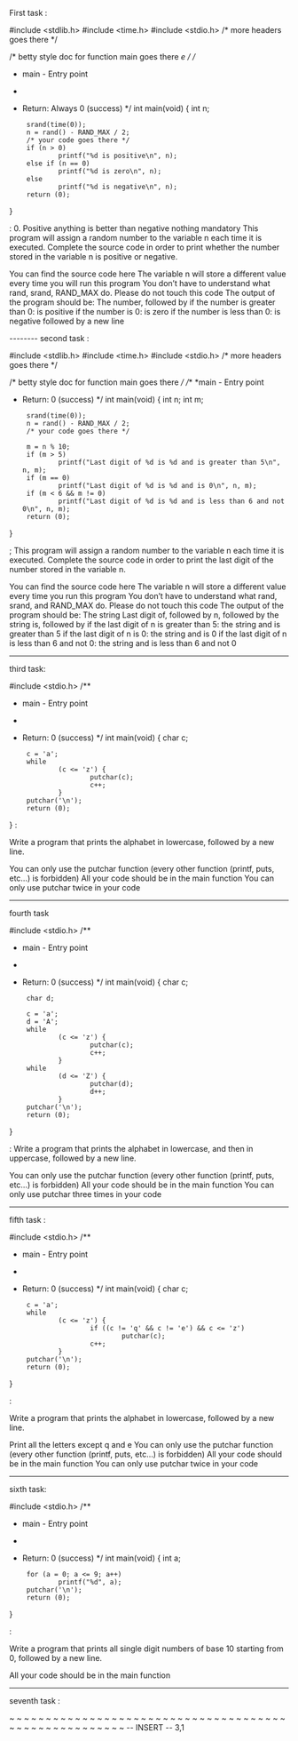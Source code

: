 First task :

#include <stdlib.h>
#include <time.h>
#include <stdio.h>
/* more headers goes there */

/* betty style doc for function main goes there *e */
/**
 * main - Entry point
 *
 * Return: Always 0 (success)
 */
int main(void)
{
        int n;

        srand(time(0));
        n = rand() - RAND_MAX / 2;
        /* your code goes there */
        if (n > 0)
                printf("%d is positive\n", n);
        else if (n == 0)
                printf("%d is zero\n", n);
        else
                printf("%d is negative\n", n);
        return (0);
}
 
: 0. Positive anything is better than negative nothing
mandatory
This program will assign a random number to the variable n each time it is executed. Complete the source code in order to print whether the number stored in the variable n is positive or negative.

You can find the source code here
The variable n will store a different value every time you will run this program
You don’t have to understand what rand, srand, RAND_MAX do. Please do not touch this code
The output of the program should be:
The number, followed by
if the number is greater than 0: is positive
if the number is 0: is zero
if the number is less than 0: is negative
followed by a new line

-------- second task : 

#include <stdlib.h>
#include <time.h>
#include <stdio.h>
/* more headers goes there */

/* betty style doc for function main goes there */
/**
 *main - Entry point
 * Return: 0 (success)
 */
int main(void)
{
        int n;
        int m;


        srand(time(0));
        n = rand() - RAND_MAX / 2;
        /* your code goes there */

        m = n % 10;
        if (m > 5)
                printf("Last digit of %d is %d and is greater than 5\n", n, m);
        if (m == 0)
                printf("Last digit of %d is %d and is 0\n", n, m);
        if (m < 6 && m != 0)
                printf("Last digit of %d is %d and is less than 6 and not 0\n", n, m);
        return (0);
}

;
This program will assign a random number to the variable n each time it is executed. Complete the source code in order to print the last digit of the number stored in the variable n.

You can find the source code here
The variable n will store a different value every time you run this program
You don’t have to understand what rand, srand, and RAND_MAX do. Please do not touch this code
The output of the program should be:
The string Last digit of, followed by
n, followed by
the string is, followed by
if the last digit of n is greater than 5: the string and is greater than 5
if the last digit of n is 0: the string and is 0
if the last digit of n is less than 6 and not 0: the string and is less than 6 and not 0

------------------ 
third task: 

#include <stdio.h>
/**
 * main - Entry point
 *
 * Return: 0 (success)
 */
int main(void)
{
        char c;

        c = 'a';
        while
                (c <= 'z') {
                        putchar(c);
                        c++;
                }
        putchar('\n');
        return (0);
}
:

Write a program that prints the alphabet in lowercase, followed by a new line.

You can only use the putchar function (every other function (printf, puts, etc…) is forbidden)
All your code should be in the main function
You can only use putchar twice in your code

----------------------
fourth task 

#include <stdio.h>
/**
 * main - Entry point
 *
 * Return: 0 (success)
 */
int main(void)
{
        char c;

        char d;

        c = 'a';
        d = 'A';
        while
                (c <= 'z') {
                        putchar(c);
                        c++;
                }
        while
                (d <= 'Z') {
                        putchar(d);
                        d++;
                }
        putchar('\n');
        return (0);
}

:
Write a program that prints the alphabet in lowercase, and then in uppercase, followed by a new line.

You can only use the putchar function (every other function (printf, puts, etc…) is forbidden)
All your code should be in the main function
You can only use putchar three times in your code

--------------------------------
fifth task :

#include <stdio.h>
/**
 * main - Entry point
 *
 * Return: 0 (success)
 */
int main(void)
{
        char c;

        c = 'a';
        while
                (c <= 'z') {
                        if ((c != 'q' && c != 'e') && c <= 'z')
                                putchar(c);
                        c++;
                }
        putchar('\n');
        return (0);
}

:

Write a program that prints the alphabet in lowercase, followed by a new line.

Print all the letters except q and e
You can only use the putchar function (every other function (printf, puts, etc…) is forbidden)
All your code should be in the main function
You can only use putchar twice in your code

--------------------------
sixth task: 

#include <stdio.h>
/**
 * main - Entry point
 *
 * Return: 0 (success)
 */
int main(void)
{
        int a;

        for (a = 0; a <= 9; a++)
                printf("%d", a);
        putchar('\n');
        return (0);
}

: 

Write a program that prints all single digit numbers of base 10 starting from 0, followed by a new line.

All your code should be in the main function

-------------------------
seventh task : 


~
~
~
~
~
~
~
~
~
~
~
~
~
~
~
~
~
~
~
~
~
~
~
~
~
~
~
~
~
~
~
~
~
~
~
~
~
~
~
~
~
~
~
~
~
~
~
~
~
~
~
~
~
~
-- INSERT --                                                                                                                                                                                                   3,1   
